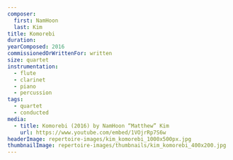 ```yaml
---
composer:
  first: NamHoon
  last: Kim
title: Komorebi
duration:
yearComposed: 2016
commissionedOrWrittenFor: written
size: quartet
instrumentation:
  - flute
  - clarinet
  - piano
  - percussion
tags:
  - quartet
  - conducted
media:
  - title: Komorebi (2016) by NamHoon “Matthew” Kim
    url: https://www.youtube.com/embed/1VOjrRp7S6w
headerImage: repertoire-images/kim_komorebi_1000x500px.jpg
thumbnailImage: repertoire-images/thumbnails/kim_komorebi_400x200.jpg
---
```

